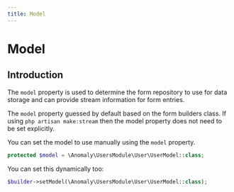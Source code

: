 ```yaml
---
title: Model
---
```


# Model

<div class="documentation__toc"></div>

## Introduction

The `model` property is used to determine the form repository to use for data storage and can provide stream information for form entries.

The `model` property guessed by default based on the form builders class. If using `php artisan make:stream` then the model property does not need to be set explicitly.

You can set the model to use manually using the `model` property.

```php
protected $model = \Anomaly\UsersModule\User\UserModel::class;
```

You can set this dynamically too:

```php
$builder->setModel(\Anomaly\UsersModule\User\UserModel::class);
```

